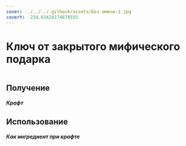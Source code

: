 ```yaml
---
cover: ../../../.gitbook/assets/Без имени-2.jpg
coverY: -234.63428174878555
---
```


# Ключ от закрытого мифического подарка

<figure><img src="../../../.gitbook/assets/mythic_key_128.png" alt=""><figcaption></figcaption></figure>

## Получение

#### _Крафт_
## Использование

#### _Как ингредиент при крафте_

